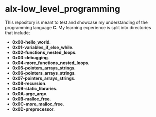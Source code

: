 # alx-low_level_programming
This repository is meant to test and showcase my understanding of the programming language __C__. My learning experience is split into directories that include;
- __0x00-hello_world__. 
- __0x01-variables_if_else_while__.
- __0x02-functions_nested_loops__.
- __0x03-debugging__.
- __0x04-more_functions_nested_loops__.
- __0x05-pointers_arrays_strings__.
- __0x06-pointers_arrays_strings__.
- __0x07-pointers_arrays_strings__.
- __0x08-recursion__.
- __0x09-static_libraries__.
- __0x0A-argc_argv__.
- __0x0B-malloc_free__.
- __0x0C-more_malloc_free__.
- __0x0D-preprocessor__.
